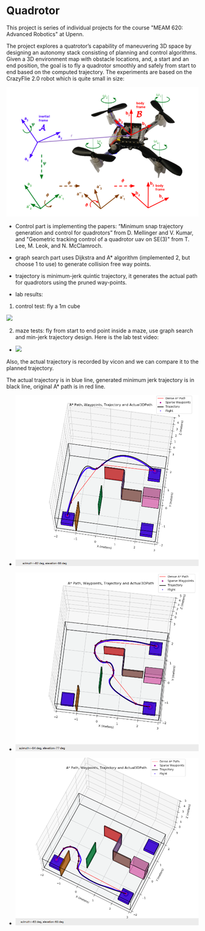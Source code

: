 # Quadrotor

This  project is series of individual projects for the course "MEAM 620: Advanced Robotics" at Upenn. 

The project explores  a  quatrotor’s  capability  of maneuvering 3D space by designing an autonomy stack consisting  of  planning  and  control  algorithms.  Given a  3D  environment  map  with  obstacle  locations,  and,  a start and an end position, the goal is to fly a quadrotor smoothly  and  safely  from  start  to  end  based  on  the computed  trajectory.  The experiments are based on the CrazyFlie 2.0 robot which is quite small in size:

![](CrazyFlie.png)

- Control part is implementing the papers: “Minimum snap trajectory generation and control for quadrotors” from D. Mellinger and V. Kumar, and "Geometric tracking control of a quadrotor uav on SE(3)" from T. Lee, M. Leok, and N. McClamroch.

- graph search part uses Dijkstra and A* algorithm (implemented 2, but choose 1 to use) to generate collision free way points.

- trajectory is minimum-jerk quintic trajectory, it generates the actual path for quadrotors using the pruned way-points.

- lab results:
1. control test: fly a 1m cube

![](results/control_test.gif)

2. maze tests: fly from start to end point inside a maze, use graph search and min-jerk trajectory design. Here is the lab test video:

  - ![](results/maze_test.gif)
  
Also, the actual trajectory is recorded by vicon and we can compare it to the planned trajectory. 

The actual trajectory is in blue line, generated minimum jerk trajectory is in black line, original A* path is in red line.

  - ![](results/maze_test_1.png)

  - ![](results/maze_test_2.png)

  - ![](results/maze_test_3.png)
